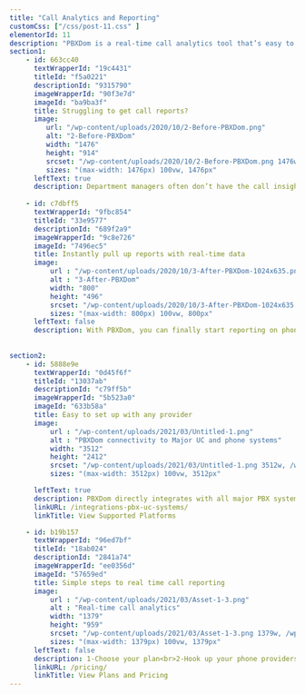 ```yaml
---
title: "Call Analytics and Reporting"
customCss: ["/css/post-11.css" ]
elementorId: 11
description: "PBXDom is a real-time call analytics tool that’s easy to set up, offers customizable dashboards for dozens of use cases, and connects your phone system to the cloud."
section1:
    - id: 663cc40
      textWrapperId: "19c4431"
      titleId: "f5a0221"
      descriptionId: "9315790"
      imageWrapperId: "90f3e7d"
      imageId: "ba9ba3f"
      title: Struggling to get call reports?
      image:
         url: "/wp-content/uploads/2020/10/2-Before-PBXDom.png"
         alt: "2-Before-PBXDom"
         width: "1476"
         height: "914"
         srcset: "/wp-content/uploads/2020/10/2-Before-PBXDom.png 1476w, /wp-content/uploads/2020/10/2-Before-PBXDom-300x186.png 300w, /wp-content/uploads/2020/10/2-Before-PBXDom-1024x634.png 1024w, /wp-content/uploads/2020/10/2-Before-PBXDom-768x476.png 768w"
         sizes: "(max-width: 1476px) 100vw, 1476px"
      leftText: true
      description: Department managers often don’t have the call insights they need to make smart decisions. This data is either impossible to recover, is too tedious to collect, or is only available historically. You might be experiencing all of these issues.
    
    - id: c7dbff5
      textWrapperId: "9fbc854"
      titleId: "33e9577"
      descriptionId: "689f2a9"
      imageWrapperId: "9c8e726"
      imageId: "7496ec5"
      title: Instantly pull up reports with real-time data
      image:
          url : "/wp-content/uploads/2020/10/3-After-PBXDom-1024x635.png"
          alt : "3-After-PBXDom"
          width: "800"
          height: "496"
          srcset: "/wp-content/uploads/2020/10/3-After-PBXDom-1024x635.png 1024w, /wp-content/uploads/2020/10/3-After-PBXDom-300x186.png 300w, /wp-content/uploads/2020/10/3-After-PBXDom-768x476.png 768w, /wp-content/uploads/2020/10/3-After-PBXDom.png 1373w"
          sizes: "(max-width: 800px) 100vw, 800px"
      leftText: false
      description: With PBXDom, you can finally start reporting on phone calls and phone system usage, and get what you need in seconds. It’s easy to install and the dashboards are customizable to the insights you want most.
      
      
section2: 
    - id: 5888e9e
      textWrapperId: "0d45f6f"
      titleId: "13037ab"
      descriptionId: "c79ff5b"
      imageWrapperId: "5b523a0"
      imageId: "633b58a"
      title: Easy to set up with any provider
      image: 
          url : "/wp-content/uploads/2021/03/Untitled-1.png"
          alt : "PBXDom connectivity to Major UC and phone systems"
          width: "3512"
          height: "2412"
          srcset: "/wp-content/uploads/2021/03/Untitled-1.png 3512w, /wp-content/uploads/2021/03/Untitled-1-300x206.png 300w, /wp-content/uploads/2021/03/Untitled-1-1024x703.png 1024w, /wp-content/uploads/2021/03/Untitled-1-768x527.png 768w, /wp-content/uploads/2021/03/Untitled-1-1536x1055.png 1536w, /wp-content/uploads/2021/03/Untitled-1-2048x1407.png 2048w"
          sizes: "(max-width: 3512px) 100vw, 3512px"

      leftText: true
      description: PBXDom directly integrates with all major PBX systems, software and hardware for call switching, and call center reporting systems. We offer two different installation methods that are cloud-based and lightning fast.
      linkURL: /integrations-pbx-uc-systems/
      linkTitle: View Supported Platforms 

    - id: b19b157
      textWrapperId: "96ed7bf"
      titleId: "18ab024"
      descriptionId: "2841a74"
      imageWrapperId: "ee0356d"
      imageId: "57659ed"
      title: Simple steps to real time call reporting
      image: 
          url : "/wp-content/uploads/2021/03/Asset-1-3.png"
          alt : "Real-time call analytics"
          width: "1379"
          height: "959"
          srcset: "/wp-content/uploads/2021/03/Asset-1-3.png 1379w, /wp-content/uploads/2021/03/Asset-1-3-300x209.png 300w, /wp-content/uploads/2021/03/Asset-1-3-1024x712.png 1024w, /wp-content/uploads/2021/03/Asset-1-3-768x534.png 768w"
          sizes: "(max-width: 1379px) 100vw, 1379px"
      leftText: false
      description: 1-Choose your plan<br>2-Hook up your phone providers to our cloud-based capture system<br>3-Set up your dashboards with the metrics that matter<br>4-Review, analyze, and share data whenever
      linkURL: /pricing/
      linkTitle: View Plans and Pricing
---
```


